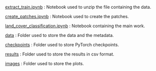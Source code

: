[extract_train.ipynb](./extract_train.ipynb) : Notebook used to unzip the file containing the data.

[create_patches.ipynb](./create_patches.ipynb) : Notebook used to create the patches.

[land_cover_classification.ipynb](./land_cover_classification.ipynb) : Notebook containing the main work.

[data](./data) : Folder used to store the data and the metadata.

[checkpoints](./checkpoints) : Folder used to store PyTorch checkpoints.

[results](./results) : Folder used to store the results in csv format.

[images](./images) : Folder used to store the plots.
